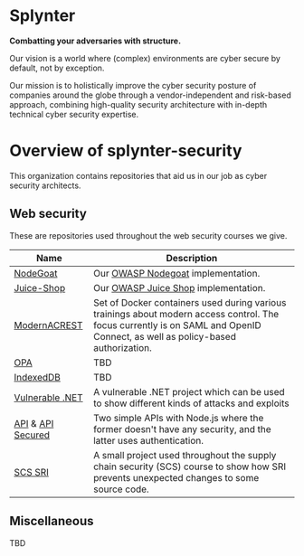 # Splynter

**Combatting your adversaries with structure.**

Our vision is a world where (complex) environments are cyber secure by default, not by exception.

Our mission is to holistically improve the cyber security posture of companies around the globe through a vendor-independent and risk-based approach, combining high-quality security architecture with in-depth technical cyber security expertise.

# Overview of splynter-security
This organization contains repositories that aid us in our job as cyber security architects.

## Web security 
These are repositories used throughout the web security courses we give.

| Name | Description  |
| --- | --- | 
| [NodeGoat](https://github.com/Splynter-Security/websec-nodegoat) | Our [OWASP Nodegoat](https://github.com/OWASP/NodeGoat) implementation. |
| [Juice-Shop](https://github.com/Splynter-Security/websec-juice-shop)| Our [OWASP Juice Shop](https://github.com/juice-shop/juice-shop) implementation. |
| [ModernACREST](https://github.com/Splynter-Security/websec-ModernACREST) | Set of Docker containers used during various trainings about modern access control. The focus currently is on SAML and OpenID Connect, as well as policy-based authorization. |
| [OPA](https://github.com/Splynter-Security/websec-OPA)|  TBD |
| [IndexedDB](https://github.com/Mich-b/websec-indexeddb) | TBD |
| [Vulnerable .NET](https://github.com/Mich-b/websec-vulnerable-dotnetcore) | A vulnerable .NET project which can be used to show different kinds of attacks and exploits |
| [API](https://github.com/Mich-b/websec-api) & [API Secured](https://github.com/Mich-b/websec-api-secured) | Two simple APIs with Node.js where the former doesn't have any security, and the latter uses authentication. |
| [SCS SRI](https://github.com/Splynter-Security/websec-scs-sri) | A small project used throughout the supply chain security (SCS) course to show how SRI prevents unexpected changes to some source code. | 

## Miscellaneous
TBD